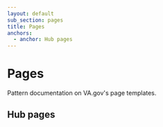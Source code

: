 ```yaml
---
layout: default
sub_section: pages
title: Pages
anchors:
  - anchor: Hub pages
---
```


# Pages

Pattern documentation on VA.gov's page templates. 

## Hub pages 
